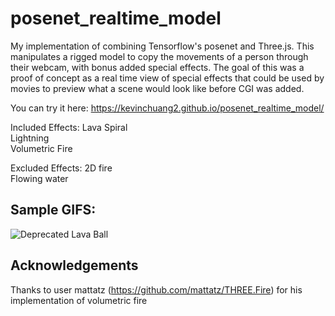 # posenet_realtime_model

My implementation of combining Tensorflow's posenet and Three.js. This manipulates a rigged model to copy the movements of a person through their webcam, with bonus added special effects. The goal of this was a proof of concept as a real time view of special effects that could be used by movies to preview what a scene would look like before CGI was added. 

You can try it here: https://kevinchuang2.github.io/posenet_realtime_model/

Included Effects:
Lava Spiral  
Lightning  
Volumetric Fire  

Excluded Effects:
2D fire  
Flowing water  


## Sample GIFS:


![Deprecated Lava Ball](lavawater.gif) 

## Acknowledgements
Thanks to user mattatz (https://github.com/mattatz/THREE.Fire) for his implementation of volumetric fire

